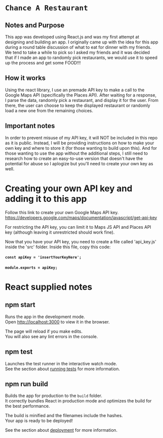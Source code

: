 # `Chance A Restaurant`
## Notes and Purpose
This app was developed using React.js and was my first attempt at designing and building an app.
I originally came up with the idea for this app during a round table discussion of what to eat for dinner with my friends. We tend to take a while to pick so I asked my friends and it was decided that if I made an app to randomly pick restaurants, we would use it to speed up the process and get some FOOD!!!

## How it works
Using the react library, I use an premade API key to make a call to the Google Maps API (specifically the Places API). After waiting for a response, I parse the data, randomly pick a restaurant, and display it for the user. From there, the user can choose to keep the displayed restaurant or randomly load a new one from the remaining choices.

## Important notes
In order to prevent misuse of my API key, it will NOT be included in this repo as it is public. Instead, I will be providing instructions on how to make your own key and where to store it (for those wanting to build upon this). And for those wanting to use the app without the additional steps, I still need to research how to create an easy-to-use version that doesn't have the potential for abuse so I aplogize but you'll need to create your own key as well.

# Creating your own API key and adding it to this app
Follow this link to create your own Google Maps API key.
https://developers.google.com/maps/documentation/javascript/get-api-key

For restricting the API key, you can limit it to Maps JS API and Places API key (although leaving it unrestricted should work fine).

Now that you have your API key, you need to create a file called 'api_key.js' inside the 'src' folder. Inside this file, copy this code:
#### `const apiKey = 'insertYourKeyHere';`
#### `module.exports = apiKey;`


# React supplied notes
## npm start

Runs the app in the development mode.\
Open [http://localhost:3000](http://localhost:3000) to view it in the browser.

The page will reload if you make edits.\
You will also see any lint errors in the console.

## npm test

Launches the test runner in the interactive watch mode.\
See the section about [running tests](https://facebook.github.io/create-react-app/docs/running-tests) for more information.

## npm run build

Builds the app for production to the `build` folder.\
It correctly bundles React in production mode and optimizes the build for the best performance.

The build is minified and the filenames include the hashes.\
Your app is ready to be deployed!

See the section about [deployment](https://facebook.github.io/create-react-app/docs/deployment) for more information.
